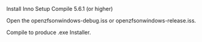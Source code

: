 
Install Inno Setup Compile 5.6.1 (or higher)

Open the openzfsonwindows-debug.iss or openzfsonwindows-release.iss.

Compile to produce .exe Installer.
